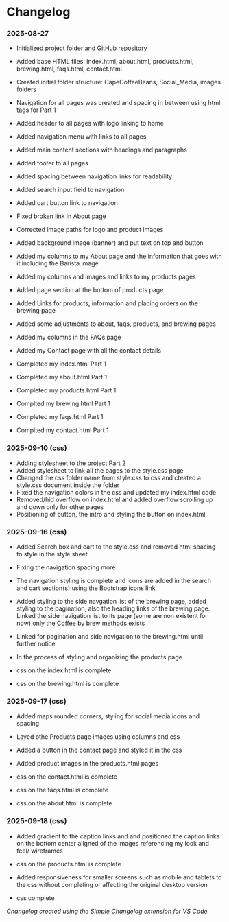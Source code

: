 # Changelog

### 2025-08-27
- Initialized project folder and GitHub repository
- Added base HTML files: index.html, about.html, products.html, brewing.html, faqs.html, contact.html
- Created initial folder structure: CapeCoffeeBeans, Social_Media, images folders
- Navigation for all pages was created and spacing in between using html tags for Part 1

- Added header to all pages with logo linking to home
- Added navigation menu with links to all pages
- Added main content sections with headings and paragraphs
- Added footer to all pages

- Added spacing between navigation links for readability
- Added search input field to navigation
- Added cart button link to navigation

- Fixed broken link in About page
- Corrected image paths for logo and product images
- Added background image (banner) and put text on top and button

- Added my columns to my About page and the information that goes with it including the Barista image
- Added my columns and images and links to my products pages
- Added page section at the bottom of products page
- Added Links for products, information and placing orders on the brewing page
- Added some adjustments to about, faqs, products, and brewing pages
- Added my columns in the FAQs page
- Added my Contact page with all the contact details

- Completed my index.html Part 1
- Completed my about.html Part 1
- Completed my products.html Part 1
- Complted my brewing.html Part 1
- Completed my faqs.html Part 1
- Complted my contact.html Part 1

### 2025-09-10 (css)

- Adding stylesheet to the project Part 2
- Added stylesheet to link all the pages to the style.css page
- Changed the css folder name from style.css to css and cteated a style.css document inside the folder
- Fixed the navigation colors in the css and updated my index.html code
- Removed/hid overflow on index.html and added overflow scrolling up and down only for other pages
- Positioning of button, the intro and styling the button on index.html

### 2025-09-16 (css)

- Added Search box and cart to the style.css and removed html spacing to style in the style sheet
- Fixing the navigation spacing more
- The navigation styling is complete and icons are added in the search and cart section(s) using the Bootstrap icons link
- Added styling to the side navgation list of the brewing page, added styling to the pagination, also the heading links of the brewing page. Linked the side navigation list to its page (some are non existent for now) only the Coffee by brew methods exists
- Linked for pagination and side navigation to the brewing.html until further notice 
- In the process of styling and organizing the products page

- css on the index.html is complete
- css on the brewing.html is complete

### 2025-09-17 (css)

- Added maps rounded corners, styling for social media icons and spacing
- Layed othe Products page images using columns and css
- Added a button in the contact page and styled it in the css
- Added product images in the products.html pages

- css on the contact.html is complete
- css on the faqs.html is complete
- css on the about.html is complete

### 2025-09-18 (css)

- Added gradient to the caption links and and positioned the caption links on the bottom center aligned of the images referencing my look and feel/ wireframes 

- css on the products.html is complete

- Added responsiveness for smaller screens such as mobile and tablets to the css without completing or affecting the original desktop version 

- css complete

*Changelog created using the [Simple Changelog](https://marketplace.visualstudio.com/items?itemName=tobiaswaelde.vscode-simple-changelog) extension for VS Code.*